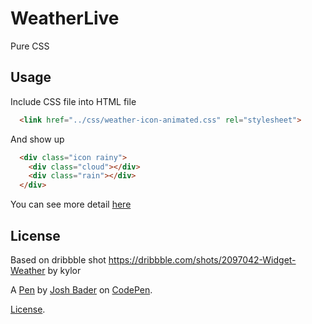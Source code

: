 # WeatherLive
Pure CSS

## Usage

Include CSS file into HTML file

```html
  <link href="../css/weather-icon-animated.css" rel="stylesheet">
```

And show up

```html
  <div class="icon rainy">
    <div class="cloud"></div>
    <div class="rain"></div>
  </div>
```

You can see more detail [here](http://codemyui.com/post/123635917130/animated-weather-icons-in-css)

## License

Based on dribbble shot https://dribbble.com/shots/2097042-Widget-Weather by kylor

A [Pen](http://codepen.io/joshbader/pen/EjXgqr) by [Josh Bader](http://codepen.io/joshbader/) on [CodePen](http://codepen.io/).

[License](http://codepen.io/joshbader/pen/EjXgqr/license).
